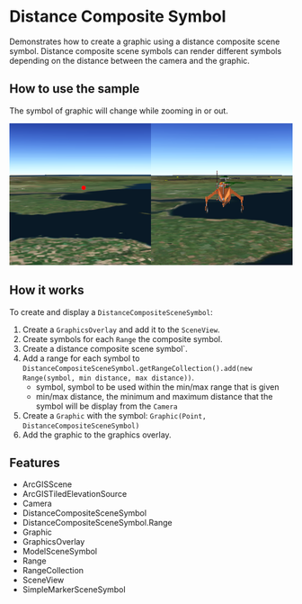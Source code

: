 <h1>Distance Composite Symbol</h1>

<p>Demonstrates how to create a graphic using a distance composite scene symbol. Distance composite scene symbols can
  render different symbols depending on the distance between the camera and the graphic.</p>

<h2>How to use the sample</h2>

<p>The symbol of graphic will change while zooming in or out.</p>

<p><img src="DistanceCompositeSymbol.png"/></p>

<h2>How it works</h2>

<p>To create and display a <code>DistanceCompositeSceneSymbol</code>:</p>

<ol>
  <li>Create a <code>GraphicsOverlay</code> and add it to the <code>SceneView</code>.</li>
  <li>Create symbols for each <code>Range</code> the composite symbol.</li>
  <li>Create a distance composite scene symbol`.</li>
  <li>Add a range for each symbol to <code>DistanceCompositeSceneSymbol.getRangeCollection().add(new Range(symbol, min distance, max distance))</code>.
    <ul><li>symbol, symbol to be used within the min/max range that is given</li>
      <li>min/max distance, the minimum and maximum distance that the symbol will be display from the <code>Camera</code></li></ul></li>
  <li>Create a <code>Graphic</code> with the symbol: <code>Graphic(Point, DistanceCompositeSceneSymbol)</code></li>
  <li>Add the graphic to the graphics overlay.</li>
</ol>

<h2>Features</h2>

<ul>
  <li>ArcGISScene</li>
  <li>ArcGISTiledElevationSource</li>
  <li>Camera</li>
  <li>DistanceCompositeSceneSymbol</li>
  <li>DistanceCompositeSceneSymbol.Range</li>
  <li>Graphic</li>
  <li>GraphicsOverlay</li>
  <li>ModelSceneSymbol</li>
  <li>Range</li>
  <li>RangeCollection</li>
  <li>SceneView</li>
  <li>SimpleMarkerSceneSymbol</li>
</ul>


